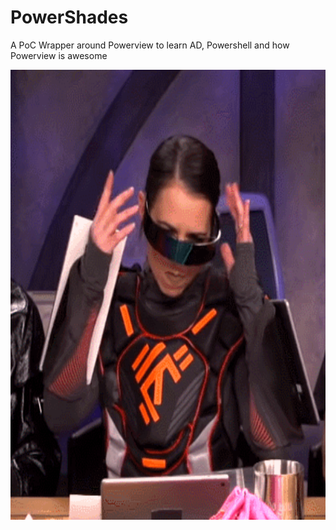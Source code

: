 # PowerShades
A PoC Wrapper around Powerview to learn AD, Powershell and how Powerview is awesome


<img src="https://github.com/7RU7H/PowerShades/blob/main/kruthie73-gif" width="720" height="720" />
